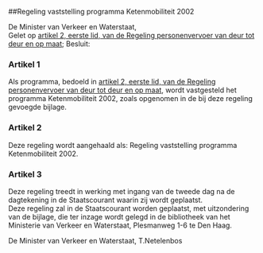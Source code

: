 <meta http-equiv='Content-Type' content='text/html; charset=utf-8' />

##Regeling vaststelling programma Ketenmobiliteit 2002

De Minister van Verkeer en Waterstaat,  
Gelet op [artikel 2, eerste lid, van de Regeling personenvervoer van deur tot deur en op maat](../../../../../../../ministeriele-regeling/regeling/personenvervoer/van/deur/tot/deur/en/op/maat/BWBR0010372/README.md);
Besluit:    

### Artikel  1  

Als programma, bedoeld in [artikel 2, eerste lid, van de Regeling personenvervoer van deur tot deur en op maat](../../../../../../../ministeriele-regeling/regeling/personenvervoer/van/deur/tot/deur/en/op/maat/BWBR0010372/README.md), wordt vastgesteld het programma Ketenmobiliteit 2002, zoals opgenomen in de bij deze regeling gevoegde bijlage.  

### Artikel  2  

Deze regeling wordt aangehaald als: Regeling vaststelling programma Ketenmobiliteit 2002.  

### Artikel  3  

Deze regeling treedt in werking met ingang van de tweede dag na de dagtekening in de Staatscourant waarin zij wordt geplaatst.  
Deze regeling zal in de Staatscourant worden geplaatst, met uitzondering van de bijlage, die ter inzage wordt gelegd in de bibliotheek van het Ministerie van Verkeer en Waterstaat, Plesmanweg 1-6 te Den Haag.   

De 
Minister van Verkeer en Waterstaat, 
T.Netelenbos    
